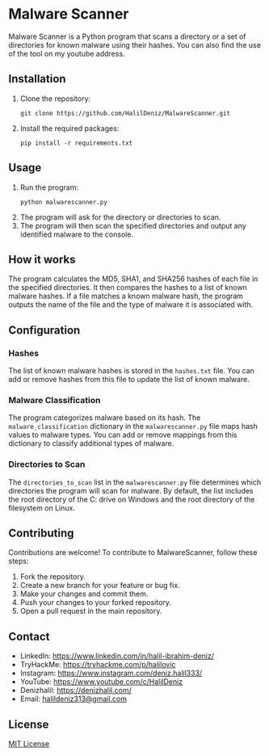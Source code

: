 # Malware Scanner

Malware Scanner is a Python program that scans a directory or a set of directories for known malware using their hashes.
You can also find the use of the tool on my youtube address.

## Installation

1. Clone the repository:
    ```
    git clone https://github.com/HalilDeniz/MalwareScanner.git
    ```
2. Install the required packages:
    ```
    pip install -r requirements.txt
    ```

## Usage

1. Run the program:
    ```
    python malwarescanner.py
    ```
2. The program will ask for the directory or directories to scan.
3. The program will then scan the specified directories and output any identified malware to the console.

## How it works

The program calculates the MD5, SHA1, and SHA256 hashes of each file in the specified directories. It then compares the hashes to a list of known malware hashes. If a file matches a known malware hash, the program outputs the name of the file and the type of malware it is associated with.

## Configuration

### Hashes

The list of known malware hashes is stored in the `hashes.txt` file. You can add or remove hashes from this file to update the list of known malware.

### Malware Classification

The program categorizes malware based on its hash. The `malware_classification` dictionary in the `malwarescanner.py` file maps hash values to malware types. You can add or remove mappings from this dictionary to classify additional types of malware.

### Directories to Scan

The `directories_to_scan` list in the `malwarescanner.py` file determines which directories the program will scan for malware. By default, the list includes the root directory of the C: drive on Windows and the root directory of the filesystem on Linux.

## Contributing
Contributions are welcome! To contribute to MalwareScanner, follow these steps:

1. Fork the repository.
2. Create a new branch for your feature or bug fix.
3. Make your changes and commit them.
4. Push your changes to your forked repository.
5. Open a pull request in the main repository.


## Contact

- LinkedIn: https://www.linkedin.com/in/halil-ibrahim-deniz/
- TryHackMe: https://tryhackme.com/p/halilovic
- Instagram: https://www.instagram.com/deniz.halil333/
- YouTube: https://www.youtube.com/c/HalilDeniz
- Denizhalil: https://denizhalil.com/
- Email: halildeniz313@gmail.com

## License

[MIT License](LICENSE)

